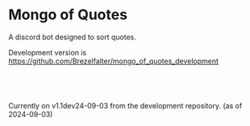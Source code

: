 # Mongo of Quotes 
A discord bot designed to sort quotes. 

Development version is https://github.com/Brezelfalter/mongo_of_quotes_development

&nbsp;
--- 
Currently on v1.1dev24-09-03 from the development repository. (as of 2024-09-03)
